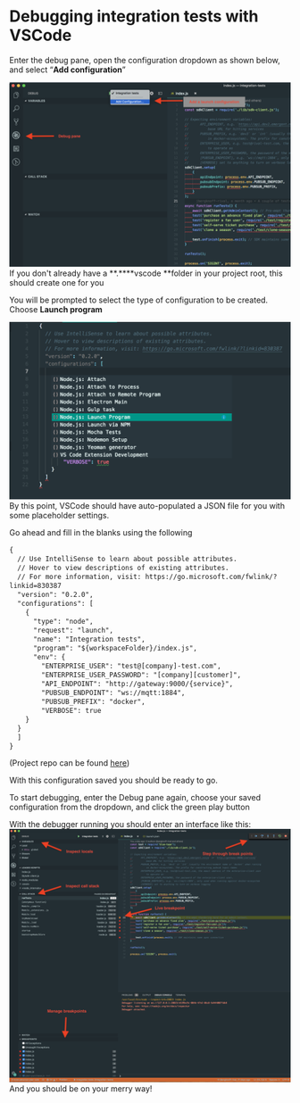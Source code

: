# Debugging integration tests with VSCode



Enter the debug pane, open the configuration dropdown as shown below, and select “**Add configuration**”

![image info](./images/vscode.png)
If you don't already have a **.****vscode **folder in your project root, this should create one for you

You will be prompted to select the type of configuration to be created. Choose **Launch program**

![image info](./images/vscode2.png)
By this point, VSCode should have auto-populated a JSON file for you with some placeholder settings.

Go ahead and fill in the blanks using the following


```
{
  // Use IntelliSense to learn about possible attributes.
  // Hover to view descriptions of existing attributes.
  // For more information, visit: https://go.microsoft.com/fwlink/?linkid=830387
  "version": "0.2.0",
  "configurations": [
    {
      "type": "node",
      "request": "launch",
      "name": "Integration tests",
      "program": "${workspaceFolder}/index.js",
      "env": {
        "ENTERPRISE_USER": "test@[company]-test.com",
        "ENTERPRISE_USER_PASSWORD": "[company][customer]",
        "API_ENDPOINT": "http://gateway:9000/{service}",
        "PUBSUB_ENDPOINT": "ws://mqtt:1884",
        "PUBSUB_PREFIX": "docker",
        "VERBOSE": true
    }
  }
  ]
}
```



(Project repo can be found [here](https://github.com/10eTechnology/integration-tests))

With this configuration saved you should be ready to go. 

To start debugging, enter the Debug pane again, choose your saved configuration from the dropdown, and click the green play button

With the debugger running you should enter an interface like this:
![image info](./images/vscode3.png)
And you should be on your merry way!

